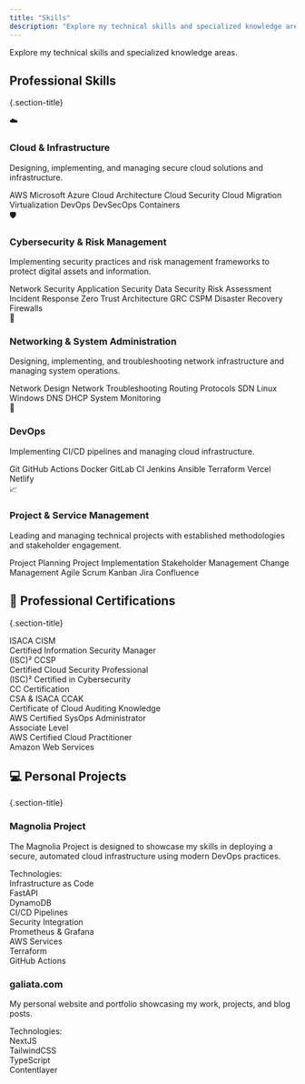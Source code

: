```yaml
---
title: "Skills"
description: "Explore my technical skills and specialized knowledge areas"
---
```


<div class="skills-page">

<p class="page-subtitle">Explore my technical skills and specialized knowledge areas.</p>

## Professional Skills
{.section-title}

<div class="skills-grid">

<div class="skill-card">
<div class="skill-header">
<span class="skill-icon">☁️</span>
<h3 class="skill-title">Cloud & Infrastructure</h3>
</div>
<p class="skill-description">Designing, implementing, and managing secure cloud solutions and infrastructure.</p>
<div class="skill-tags">
<span class="skill-tag">AWS</span>
<span class="skill-tag">Microsoft Azure</span>
<span class="skill-tag">Cloud Architecture</span>
<span class="skill-tag">Cloud Security</span>
<span class="skill-tag">Cloud Migration</span>
<span class="skill-tag">Virtualization</span>
<span class="skill-tag">DevOps</span>
<span class="skill-tag">DevSecOps</span>
<span class="skill-tag">Containers</span>
</div>
</div>

<div class="skill-card">
<div class="skill-header">
<span class="skill-icon">🛡️</span>
<h3 class="skill-title">Cybersecurity & Risk Management</h3>
</div>
<p class="skill-description">Implementing security practices and risk management frameworks to protect digital assets and information.</p>
<div class="skill-tags">
<span class="skill-tag">Network Security</span>
<span class="skill-tag">Application Security</span>
<span class="skill-tag">Data Security</span>
<span class="skill-tag">Risk Assessment</span>
<span class="skill-tag">Incident Response</span>
<span class="skill-tag">Zero Trust Architecture</span>
<span class="skill-tag">GRC</span>
<span class="skill-tag">CSPM</span>
<span class="skill-tag">Disaster Recovery</span>
<span class="skill-tag">Firewalls</span>
</div>
</div>

<div class="skill-card">
<div class="skill-header">
<span class="skill-icon">🔧</span>
<h3 class="skill-title">Networking & System Administration</h3>
</div>
<p class="skill-description">Designing, implementing, and troubleshooting network infrastructure and managing system operations.</p>
<div class="skill-tags">
<span class="skill-tag">Network Design</span>
<span class="skill-tag">Network Troubleshooting</span>
<span class="skill-tag">Routing Protocols</span>
<span class="skill-tag">SDN</span>
<span class="skill-tag">Linux</span>
<span class="skill-tag">Windows</span>
<span class="skill-tag">DNS</span>
<span class="skill-tag">DHCP</span>
<span class="skill-tag">System Monitoring</span>
</div>
</div>

<div class="skill-card">
<div class="skill-header">
<span class="skill-icon">🚀</span>
<h3 class="skill-title">DevOps</h3>
</div>
<p class="skill-description">Implementing CI/CD pipelines and managing cloud infrastructure.</p>
<div class="skill-tags">
<span class="skill-tag">Git</span>
<span class="skill-tag">GitHub Actions</span>
<span class="skill-tag">Docker</span>
<span class="skill-tag">GitLab CI</span>
<span class="skill-tag">Jenkins</span>
<span class="skill-tag">Ansible</span>
<span class="skill-tag">Terraform</span>
<span class="skill-tag">Vercel</span>
<span class="skill-tag">Netlify</span>
</div>
</div>

<div class="skill-card">
<div class="skill-header">
<span class="skill-icon">📈</span>
<h3 class="skill-title">Project & Service Management</h3>
</div>
<p class="skill-description">Leading and managing technical projects with established methodologies and stakeholder engagement.</p>
<div class="skill-tags">
<span class="skill-tag">Project Planning</span>
<span class="skill-tag">Project Implementation</span>
<span class="skill-tag">Stakeholder Management</span>
<span class="skill-tag">Change Management</span>
<span class="skill-tag">Agile</span>
<span class="skill-tag">Scrum</span>
<span class="skill-tag">Kanban</span>
<span class="skill-tag">Jira</span>
<span class="skill-tag">Confluence</span>
</div>
</div>

</div>

## 📜 Professional Certifications
{.section-title}

<div class="certifications-grid">

<div class="cert-item">
<div class="cert-name">ISACA CISM</div>
<div class="cert-org">Certified Information Security Manager</div>
</div>

<div class="cert-item">
<div class="cert-name">(ISC)² CCSP</div>
<div class="cert-org">Certified Cloud Security Professional</div>
</div>

<div class="cert-item">
<div class="cert-name">(ISC)² Certified in Cybersecurity</div>
<div class="cert-org">CC Certification</div>
</div>

<div class="cert-item">
<div class="cert-name">CSA & ISACA CCAK</div>
<div class="cert-org">Certificate of Cloud Auditing Knowledge</div>
</div>

<div class="cert-item">
<div class="cert-name">AWS Certified SysOps Administrator</div>
<div class="cert-org">Associate Level</div>
</div>

<div class="cert-item">
<div class="cert-name">AWS Certified Cloud Practitioner</div>
<div class="cert-org">Amazon Web Services</div>
</div>

</div>

## 💻 Personal Projects
{.section-title}

<div class="projects-grid">

<div class="project-card">
<h3 class="project-title">Magnolia Project</h3>
<p class="project-description">The Magnolia Project is designed to showcase my skills in deploying a secure, automated cloud infrastructure using modern DevOps practices.</p>
<span class="tech-label">Technologies:</span>
<div class="tech-grid">
<div class="tech-item">Infrastructure as Code</div>
<div class="tech-item">FastAPI</div>
<div class="tech-item">DynamoDB</div>
<div class="tech-item">CI/CD Pipelines</div>
<div class="tech-item">Security Integration</div>
<div class="tech-item">Prometheus & Grafana</div>
<div class="tech-item">AWS Services</div>
<div class="tech-item">Terraform</div>
<div class="tech-item">GitHub Actions</div>
</div>
</div>

<div class="project-card">
<h3 class="project-title">galiata.com</h3>
<p class="project-description">My personal website and portfolio showcasing my work, projects, and blog posts.</p>
<span class="tech-label">Technologies:</span>
<div class="tech-grid">
<div class="tech-item">NextJS</div>
<div class="tech-item">TailwindCSS</div>
<div class="tech-item">TypeScript</div>
<div class="tech-item">Contentlayer</div>
</div>
</div>

</div>

</div>
